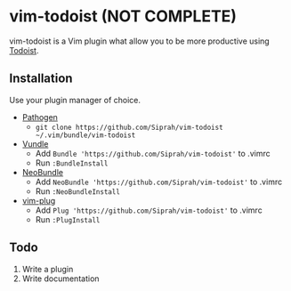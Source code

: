 # vim-todoist (NOT COMPLETE)
vim-todoist is a Vim plugin what allow you to be more productive using
[Todoist](http://todoist.com). 


## Installation

Use your plugin manager of choice.

- [Pathogen](https://github.com/tpope/vim-pathogen)
  - `git clone https://github.com/Siprah/vim-todoist ~/.vim/bundle/vim-todoist`
- [Vundle](https://github.com/gmarik/vundle)
  - Add `Bundle 'https://github.com/Siprah/vim-todoist'` to .vimrc
  - Run `:BundleInstall`
- [NeoBundle](https://github.com/Shougo/neobundle.vim)
  - Add `NeoBundle 'https://github.com/Siprah/vim-todoist'` to .vimrc
  - Run `:NeoBundleInstall`
- [vim-plug](https://github.com/junegunn/vim-plug)
  - Add `Plug 'https://github.com/Siprah/vim-todoist'` to .vimrc
  - Run `:PlugInstall`

## Todo

1. Write a plugin
2. Write documentation

